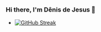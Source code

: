### Hi there, I'm Dênis de Jesus 👋

- [![GitHub Streak](https://github-readme-streak-stats.herokuapp.com/?user=DenisJesusBatista)](https://git.io/streak-stats)

<!--
**DenisJesusBatista/DenisJesusBatista** is a ✨ _special_ ✨ repository because its `README.md` (this file) appears on your GitHub profile.

Here are some ideas to get you started:

- 🔭 I’m currently working on ...
- 🌱 I’m currently learning ...
- 👯 I’m looking to collaborate on ...
- 🤔 I’m looking for help with ...
- 💬 Ask me about ...
- 📫 How to reach me: ...
- 😄 Pronouns: ...
- ⚡ Fun fact: ...


-->
